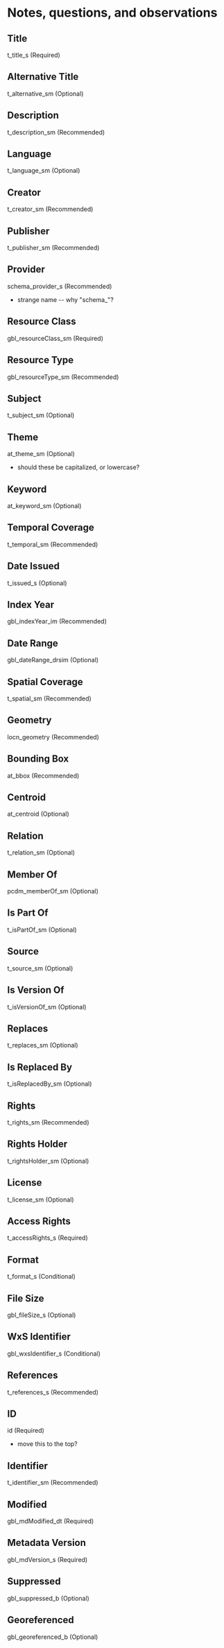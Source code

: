 # Notes, questions, and observations

## Title
t_title_s (Required)

## Alternative Title
t_alternative_sm (Optional)

## Description
t_description_sm (Recommended)

## Language
t_language_sm (Optional)

## Creator
t_creator_sm (Recommended)

## Publisher
t_publisher_sm (Recommended)

## Provider
schema_provider_s (Recommended)
- strange name -- why "schema_"?

## Resource Class
gbl_resourceClass_sm (Required)

## Resource Type
gbl_resourceType_sm (Recommended)

## Subject
t_subject_sm (Optional)

## Theme
at_theme_sm (Optional)
- should these be capitalized, or lowercase?

## Keyword
at_keyword_sm (Optional)

## Temporal Coverage
t_temporal_sm (Recommended)

## Date Issued
t_issued_s (Optional)

## Index Year
gbl_indexYear_im (Recommended)

## Date Range
gbl_dateRange_drsim (Optional)

## Spatial Coverage
t_spatial_sm (Recommended)

## Geometry
locn_geometry (Recommended)

## Bounding Box
at_bbox (Recommended)

## Centroid
at_centroid (Optional)

## Relation
t_relation_sm (Optional)

## Member Of
pcdm_memberOf_sm (Optional)

## Is Part Of
t_isPartOf_sm (Optional)

## Source
t_source_sm (Optional)

## Is Version Of
t_isVersionOf_sm (Optional)

## Replaces
t_replaces_sm (Optional)

## Is Replaced By
t_isReplacedBy_sm (Optional)

## Rights
t_rights_sm (Recommended)

## Rights Holder
t_rightsHolder_sm (Optional)

## License
t_license_sm (Optional)

## Access Rights
t_accessRights_s (Required)

## Format
t_format_s (Conditional)

## File Size
gbl_fileSize_s (Optional)

## WxS Identifier
gbl_wxsIdentifier_s (Conditional)

## References
t_references_s (Recommended)

## ID
id (Required)
- move this to the top?

## Identifier
t_identifier_sm (Recommended)

## Modified
gbl_mdModified_dt (Required)

## Metadata Version
gbl_mdVersion_s (Required)

## Suppressed
gbl_suppressed_b (Optional)

## Georeferenced
gbl_georeferenced_b (Optional)
